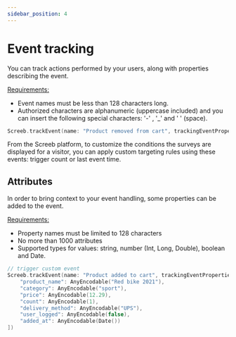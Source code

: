 ```yaml
---
sidebar_position: 4
---
```


# Event tracking

You can track actions performed by your users, along with properties describing the event.

<u>Requirements:</u>

* Event names must be less than 128 characters long.
* Authorized characters are alphanumeric (uppercase included) and you can insert the following special characters: '-' , '_' and ' ' (space).

```swift
Screeb.trackEvent(name: "Product removed from cart", trackingEventProperties: [:])
```

From the Screeb platform, to customize the conditions the surveys are displayed for a visitor, you can apply custom targeting rules using these events: trigger count or last event time.

## Attributes

In order to bring context to your event handling, some properties can be added to the event.

<u>Requirements:</u>

* Property names must be limited to 128 characters
* No more than 1000 attributes
* Supported types for values: string, number (Int, Long, Double), boolean and Date.

```swift
// trigger custom event
Screeb.trackEvent(name: "Product added to cart", trackingEventProperties: [
    "product_name": AnyEncodable("Red bike 2021"),
    "category": AnyEncodable("sport"),
    "price": AnyEncodable(12.29),
    "count": AnyEncodable(1),
    "delivery_method": AnyEncodable("UPS"),
    "user_logged": AnyEncodable(false),
    "added_at": AnyEncodable(Date())
])
```
